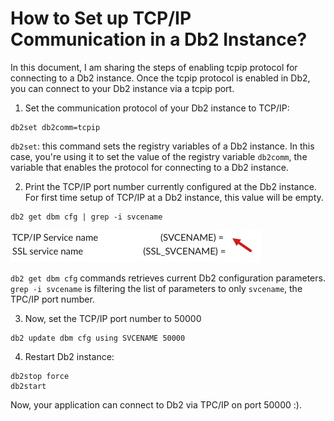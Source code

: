 # How to Set up TCP/IP Communication in a Db2 Instance?

In this document, I am sharing the steps of enabling tcpip protocol for connecting to a Db2 instance. Once the tcpip protocol is enabled in Db2, you can connect to your Db2 instance via a tcpip port. 

1. Set the communication protocol of your Db2 instance to TCP/IP:
```shell
db2set db2comm=tcpip
```

`db2set`: this command sets the registry variables of a Db2 instance. In this case, you're using it to set the value of the registry variable `db2comm`, the variable that enables the protocol for connecting to a Db2 instance. 

2. Print the TCP/IP port number currently configured at the Db2 instance. For first time setup of TCP/IP at a Db2 instance, this value will be empty. 

```shell
db2 get dbm cfg | grep -i svcename
```
![alt text](image.png)

`db2 get dbm cfg` commands retrieves current Db2 configuration parameters. `grep -i svcename` is filtering the list of 
parameters to only `svcename`, the TPC/IP port number. 

3. Now, set the TCP/IP port number to 50000
```shell
db2 update dbm cfg using SVCENAME 50000
```

4. Restart Db2 instance:
```shell
db2stop force
db2start
```

Now, your application can connect to Db2 via TPC/IP on port 50000 :). 
